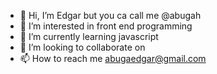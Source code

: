 - 👋 Hi, I’m Edgar but you ca call me @abugah
- 👀 I’m interested in front end programming
- 🌱 I’m currently learning javascript 
- 💞️ I’m looking to collaborate on 
- 📫 How to reach me abugaedgar@gmail.com

<!---
abugah/abugah is a ✨ special ✨ repository because its `README.md` (this file) appears on your GitHub profile.
You can click the Preview link to take a look at your changes.
--->
